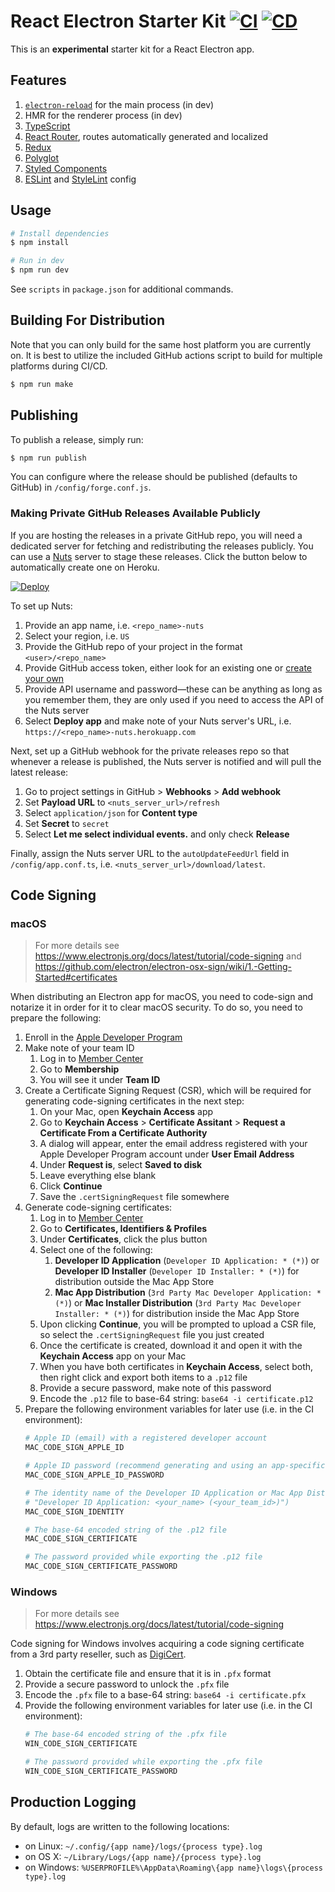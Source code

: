 # React Electron Starter Kit [![CI](https://github.com/andrewscwei/react-electron-starter-kit/workflows/CI/badge.svg)](https://github.com/andrewscwei/react-electron-starter-kit/actions?query=workflow%3ACI) [![CD](https://github.com/andrewscwei/react-electron-starter-kit/workflows/CD/badge.svg)](https://github.com/andrewscwei/react-electron-starter-kit/actions?query=workflow%3ACD)

This is an **experimental** starter kit for a React Electron app.

## Features

1. [`electron-reload`](https://www.npmjs.com/package/electron-reload) for the main process (in dev)
2. HMR for the renderer process (in dev)
3. [TypeScript](https://www.typescriptlang.org/)
4. [React Router](https://reacttraining.com/react-router/), routes automatically generated and localized
5. [Redux](https://redux.js.org/introduction)
6. [Polyglot](http://airbnb.io/polyglot.js/)
7. [Styled Components](https://www.styled-components.com/)
8. [ESLint](https://eslint.org/) and [StyleLint](https://stylelint.io/) config

## Usage

```sh
# Install dependencies
$ npm install

# Run in dev
$ npm run dev
```

See `scripts` in `package.json` for additional commands.

## Building For Distribution

Note that you can only build for the same host platform you are currently on. It is best to utilize the included GitHub actions script to build for multiple platforms during CI/CD.

```sh
$ npm run make
```

## Publishing

To publish a release, simply run:

```sh
$ npm run publish
```

You can configure where the release should be published (defaults to GitHub) in `/config/forge.conf.js`.

### Making Private GitHub Releases Available Publicly

If you are hosting the releases in a private GitHub repo, you will need a dedicated server for fetching and redistributing the releases publicly. You can use a [Nuts](https://nuts.gitbook.com/) server to stage these releases. Click the button below to automatically create one on Heroku.

[![Deploy](https://www.herokucdn.com/deploy/button.png)](https://heroku.com/deploy?template=https://github.com/GitbookIO/nuts/tree/master)

To set up Nuts:

1. Provide an app name, i.e. `<repo_name>-nuts`
2. Select your region, i.e. `US`
3. Provide the GitHub repo of your project in the format `<user>/<repo_name>`
4. Provide GitHub access token, either look for an existing one or [create your own](https://help.github.com/articles/creating-a-personal-access-token-for-the-command-line/)
5. Provide API username and password—these can be anything as long as you remember them, they are only used if you need to access the API of the Nuts server
6. Select **Deploy app** and make note of your Nuts server's URL, i.e. `https://<repo_name>-nuts.herokuapp.com`

Next, set up a GitHub webhook for the private releases repo so that whenever a release is published, the Nuts server is notified and will pull the latest release:

1. Go to project settings in GitHub > **Webhooks** > **Add webhook**
2. Set **Payload URL** to `<nuts_server_url>/refresh`
3. Select `application/json` for **Content type**
4. Set **Secret** to `secret`
5. Select **Let me select individual events.** and only check **Release**

Finally, assign the Nuts server URL to the `autoUpdateFeedUrl` field in `/config/app.conf.ts`, i.e. `<nuts_server_url>/download/latest`.

## Code Signing

### macOS

> For more details see https://www.electronjs.org/docs/latest/tutorial/code-signing and https://github.com/electron/electron-osx-sign/wiki/1.-Getting-Started#certificates

When distributing an Electron app for macOS, you need to code-sign and notarize it in order for it to clear macOS security. To do so, you need to prepare the following:
1. Enroll in the [Apple Developer Program](https://developer.apple.com/programs/)
2. Make note of your team ID
    1. Log in to [Member Center](https://developer.apple.com/membercenter/)
    2. Go to **Membership**
    3. You will see it under **Team ID**
3. Create a Certificate Signing Request (CSR), which will be required for generating code-signing certificates in the next step:
    1. On your Mac, open **Keychain Access** app
    2. Go to **Keychain Access** > **Certificate Assitant** > **Request a Certificate From a Certificate Authority**
    3. A dialog will appear, enter the email address registered with your Apple Developer Program account under **User Email Address**
    4. Under **Request is**, select **Saved to disk**
    5. Leave everything else blank
    6. Click **Continue**
    7. Save the `.certSigningRequest` file somewhere
3. Generate code-signing certificates:
    1. Log in to [Member Center](https://developer.apple.com/membercenter/)
    2. Go to **Certificates, Identifiers & Profiles**
    3. Under **Certificates**, click the plus button
    4. Select one of the following:
        1. **Developer ID Application** (`Developer ID Application: * (*)`) or **Developer ID Installer** (`Developer ID Installer: * (*)`) for distribution outside the Mac App Store
        2. **Mac App Distribution** (`3rd Party Mac Developer Application: * (*)`) or **Mac Installer Distribution** (`3rd Party Mac Developer Installer: * (*)`) for distribution inside the Mac App Store
    5. Upon clicking **Continue**, you will be prompted to upload a CSR file, so select the `.certSigningRequest` file you just created
    6. Once the certificate is created, download it and open it with the **Keychain Access** app on your Mac
    7. When you have both certificates in **Keychain Access**, select both, then right click and export both items to a `.p12` file
    8. Provide a secure password, make note of this password
    9. Encode the `.p12` file to base-64 string: `base64 -i certificate.p12`
4. Prepare the following environment variables for later use (i.e. in the CI environment):
    ```sh
    # Apple ID (email) with a registered developer account
    MAC_CODE_SIGN_APPLE_ID

    # Apple ID password (recommend generating and using an app-specific password)
    MAC_CODE_SIGN_APPLE_ID_PASSWORD

    # The identity name of the Developer ID Application or Mac App Distribution certificate (i.e.
    # "Developer ID Application: <your_name> (<your_team_id>)")
    MAC_CODE_SIGN_IDENTITY

    # The base-64 encoded string of the .p12 file
    MAC_CODE_SIGN_CERTIFICATE

    # The password provided while exporting the .p12 file
    MAC_CODE_SIGN_CERTIFICATE_PASSWORD
    ```

### Windows

> For more details see https://www.electronjs.org/docs/latest/tutorial/code-signing

Code signing for Windows involves acquiring a code signing certificate from a 3rd party reseller, such as [DigiCert](https://www.digicert.com/).
1. Obtain the certificate file and ensure that it is in `.pfx` format
2. Provide a secure password to unlock the `.pfx` file
3. Encode the `.pfx` file to a base-64 string: `base64 -i certificate.pfx`
4. Provide the following environment variables for later use (i.e. in the CI environment):
    ```sh
    # The base-64 encoded string of the .pfx file
    WIN_CODE_SIGN_CERTIFICATE

    # The password provided while exporting the .pfx file
    WIN_CODE_SIGN_CERTIFICATE_PASSWORD
    ```

## Production Logging

By default, logs are written to the following locations:

- on Linux: `~/.config/{app name}/logs/{process type}.log`
- on OS X: `~/Library/Logs/{app name}/{process type}.log`
- on Windows: `%USERPROFILE%\AppData\Roaming\{app name}\logs\{process type}.log`
